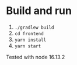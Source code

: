 # Build and run

1. `./gradlew build`
2. `cd frontend`
3. `yarn install`
4. `yarn start`

Tested with node 16.13.2